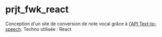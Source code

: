 # prjt_fwk_react
Conception d'un site de conversion de note vocal grâce à [l'API Text-to-speech](https://www.googleadservices.com/pagead/aclk?sa=L&ai=DChcSEwjvj9na8qmMAxVCtGgJHey4PbEYABACGgJ3Zg&co=1&ase=2&gclid=CjwKCAjw7pO_BhAlEiwA4pMQvPmtraAsUy85VckgNZUDLkIU1o-XD7IHg9ONTOCvXRyPYR_Wv3ARkhoC5poQAvD_BwE&ohost=www.google.com&cid=CAESV-D26HhSL7itUqV2h0OhXxJULENYoWOt50h1_XtDoi-_ziqG31EJ92lCetY-b0l8UJX5PwpHAldFmsqSCCPgxetpdrw8TMdr6F-_sIlt4LY1eZjRSwphQg&sig=AOD64_1NliCH84X3xnq-Bb2JEFfmTArYAg&q&nis=4&adurl&ved=2ahUKEwjrlNPa8qmMAxV_KvsDHWGyFo4Q0Qx6BAgKEAE). Techno utilisée : React
